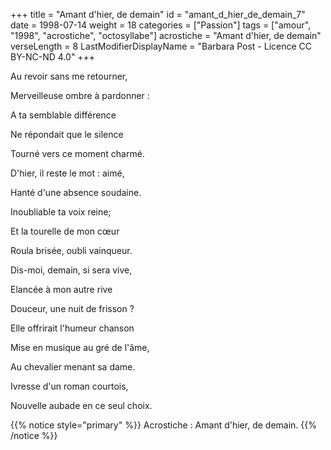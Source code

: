 +++
title = "Amant d'hier, de demain"
id = "amant_d_hier_de_demain_7"
date = 1998-07-14
weight = 18
categories = ["Passion"]
tags = ["amour", "1998", "acrostiche", "octosyllabe"]
acrostiche = "Amant d'hier, de demain"
verseLength = 8
LastModifierDisplayName = "Barbara Post - Licence CC BY-NC-ND 4.0"
+++

Au revoir sans me retourner,

Merveilleuse ombre à pardonner :

A ta semblable différence

Ne répondait que le silence

Tourné vers ce moment charmé.

D'hier, il reste le mot : aimé,

Hanté d'une absence soudaine.

Inoubliable ta voix reine;

Et la tourelle de mon cœur

Roula brisée, oubli vainqueur.

Dis-moi, demain, si sera vive,

Elancée à mon autre rive

Douceur, une nuit de frisson ?

Elle offrirait l'humeur chanson

Mise en musique au gré de l'âme,

Au chevalier menant sa dame.

Ivresse d'un roman courtois,

Nouvelle aubade en ce seul choix.

{{% notice style="primary" %}}
Acrostiche : Amant d'hier, de demain.
{{% /notice %}}
